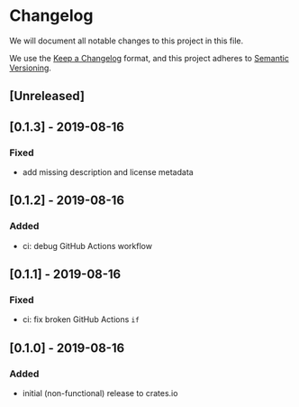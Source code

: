 # Changelog

We will document all notable changes to this project in this file.

We use the [Keep a Changelog](https://keepachangelog.com/en/1.0.0/) format,
and this project adheres to [Semantic Versioning](https://semver.org/spec/v2.0.0.html).

## [Unreleased]

## [0.1.3] - 2019-08-16

### Fixed

- add missing description and license metadata

## [0.1.2] - 2019-08-16

### Added

- ci: debug GitHub Actions workflow

## [0.1.1] - 2019-08-16

### Fixed

- ci: fix broken GitHub Actions `if`

## [0.1.0] - 2019-08-16

### Added

- initial (non-functional) release to crates.io
